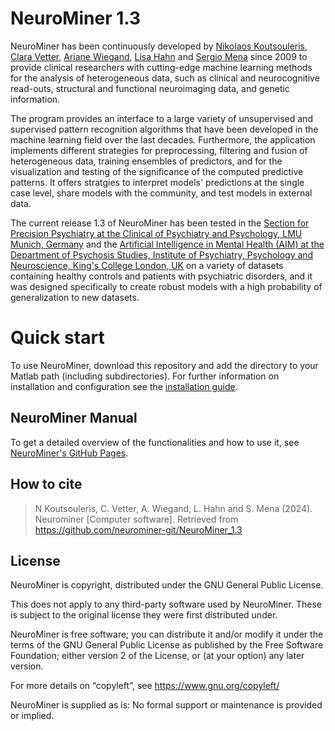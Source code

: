 # NeuroMiner 1.3

NeuroMiner has been continuously developed by [Nikolaos Koutsouleris](https://www.imprs-tp.mpg.de/person/43420/2484), [Clara Vetter](https://cdn0.scrvt.com/4d3e519fe5939342b95c7312343779ef/d44b9dca07ed3899/0915c2a47419/Clara_Vetter_CV.pdf), [Ariane Wiegand](https://www.psych.mpg.de/person/123169/1496336), [Lisa Hahn](https://cdn.lmu-klinikum.de/b8f7c0800a78b6e9/31d86944cc71/Lisa-Hahn.pdf) and [Sergio Mena](https://www.kcl.ac.uk/people/sergio-mena-ortega) since 2009 to provide clinical researchers with cutting-edge machine learning methods for the analysis of heterogeneous data, such as clinical and neurocognitive read-outs, structural and functional neuroimaging data, and genetic information. 

The program provides an interface to a large variety of unsupervised and supervised pattern recognition algorithms that have been developed in the machine learning field over the last decades. Furthermore, the application implements different strategies for preprocessing, filtering and fusion of heterogeneous data, training ensembles of predictors, and for the visualization and testing of the significance of the computed predictive patterns. It offers stratgies to interpret models' predictions at the single case level, share models with the community, and test models in external data.  

The current release 1.3 of NeuroMiner has been tested in the [Section for Precision Psychiatry at the Clinical of Psychiatry and Psychology, LMU Munich, Germany](https://www.lmu-klinikum.de/psychiatrie-und-psychotherapie/forschung-research/working-groups/precision-psychiatry/7ef67d79b4ad4804) and the [Artificial Intelligence in Mental Health (AIM) at the Department of Psychosis Studies, Institute of Psychiatry, Psychology and Neuroscience, King's College London, UK](https://www.kcl.ac.uk/research/artificial-intelligence-in-mental-health-aim) on a variety of datasets containing healthy controls and patients with psychiatric disorders, and it was designed specifically to create robust models with a high probability of generalization to new datasets.

# Quick start

To use NeuroMiner, download this repository and add the directory to your Matlab path (including subdirectories). 
For further information on installation and configuration see the [installation guide](https://neurominer-git.github.io/NeuroMiner_1.3/docs/3.0_gettingstarted.html). 

## NeuroMiner Manual
To get a detailed overview of the functionalities and how to use it, see [NeuroMiner's GitHub Pages](https://neurominer-git.github.io/NeuroMiner_1.3/1.0_introduction.html).  

## How to cite
> N Koutsouleris, C. Vetter, A. Wiegand, L. Hahn and S. Mena (2024). Neurominer [Computer software]. Retrieved from https://github.com/neurominer-git/NeuroMiner_1.3

## License
NeuroMiner is copyright, distributed under the GNU General Public License.

This does not apply to any third-party software used by NeuroMiner. These
is subject to the original license they were first distributed under.

NeuroMiner is free software; you can distribute it and/or modify it under
the terms of the GNU General Public License as published by the Free
Software Foundation; either version 2 of the License, or (at your option)
any later version.

For more details on “copyleft”, see https://www.gnu.org/copyleft/

NeuroMiner is supplied as is:
No formal support or maintenance is provided or implied.
